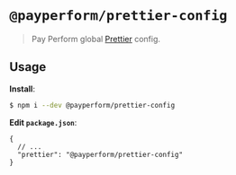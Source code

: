 # `@payperform/prettier-config`

> Pay Perform global [Prettier](https://prettier.io) config.

## Usage

**Install**:

```bash
$ npm i --dev @payperform/prettier-config
```

**Edit `package.json`**:

```jsonc
{
  // ...
  "prettier": "@payperform/prettier-config"
}
```
